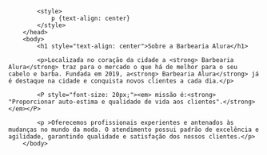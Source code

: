 <!DOCTYPE html>
<html lang="pt-br">  
        <head>
            <meta charset="UTF-8">
            <title>Barbearia Alura</title>

            <style>
                p {text-align: center}
            </style>
        </head>
        <body>
            <h1 style="text-align: center">Sobre a Barbearia Alura</h1>

            <p>Localizada no coração da cidade a <strong> Barbearia Alura</strong> traz para o mercado o que há de melhor para o seu cabelo e barba. Fundada em 2019, a<strong> Barbearia Alura</strong> já é destaque na cidade e conquista novos clientes a cada dia.</p>
        
            <P style="font-size: 20px;"><em> missão é:<strong> "Proporcionar auto-estima e qualidade de vida aos clientes".</strong></em></P>
        
            <p >Oferecemos profissionais experientes e antenados às mudanças no mundo da moda. O atendimento possui padrão de excelência e agilidade, garantindo qualidade e satisfação dos nossos clientes.</p>
        </body>
</html>

